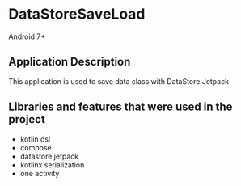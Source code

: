 # DataStoreSaveLoad
Android 7+

## Application Description
This application is used to save data class with DataStore Jetpack

## Libraries and features that were used in the project
- kotlin dsl
- compose
- datastore jetpack
- kotlinx serialization
- one activity

